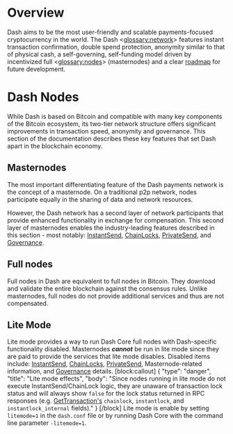 # Overview

Dash aims to be the most user-friendly and scalable payments-focused cryptocurrency in the world. The Dash <<glossary:network>> features instant transaction confirmation, double spend protection, anonymity similar to that of physical cash, a self-governing, self-funding model driven by incentivized full <<glossary:nodes>> (masternodes) and a clear [roadmap](https://www.dash.org/roadmap/) for future development.

# Dash Nodes

While Dash is based on Bitcoin and compatible with many key components of the Bitcoin ecosystem, its two-tier network structure offers significant improvements in transaction speed, anonymity and governance. This section of the documentation describes these key features that set Dash apart in the blockchain economy.

## Masternodes

The most important differentiating feature of the Dash payments network is the concept of a masternode. On a traditional p2p network, nodes participate equally in the sharing of data and network resources.

However, the Dash network has a second layer of network participants that provide enhanced functionality in exchange for compensation. This second layer of masternodes enables the industry-leading features described in this section - most notably: [InstantSend](core-guide-dash-features-instantsend), [ChainLocks](core-guide-dash-features-chainlocks), [PrivateSend](core-guide-dash-features-privatesend), and [Governance](core-guide-dash-features-governance).

## Full nodes

Full nodes in Dash are equivalent to full nodes in Bitcoin. They download and validate the entire blockchain against the consensus rules. Unlike masternodes, full nodes do not provide additional services and thus are not compensated.

## Lite Mode

Lite mode provides a way to run Dash Core full nodes with Dash-specific functionality disabled. Masternodes **_cannot_** be run in lite mode since they are paid to provide the services that lite mode disables. Disabled items include: [InstantSend](core-guide-dash-features-instantsend), [ChainLocks](core-guide-dash-features-chainlocks), [PrivateSend](core-guide-dash-features-privatesend), Masternode-related information, and [Governance](core-guide-dash-features-governance) details.
[block:callout]
{
  "type": "danger",
  "title": "Lite mode effects",
  "body": "Since nodes running in lite mode do not execute InstantSend/ChainLock logic, they are unaware of transaction lock status and will always show `false` for the lock status returned in RPC responses (e.g. [GetTransaction's](core-api-ref-remote-procedure-calls-wallet#section-get-transaction) `chainlock`, `instantlock`, and `instantlock_internal` fields)."
}
[/block]
Lite mode is enable by setting `litemode=1` in the `dash.conf` file or by running Dash Core with the command line parameter `-litemode=1`.